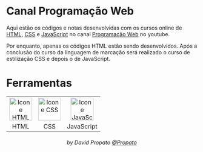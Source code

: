 # Canal Programação Web

Aqui estão os códigos e notas desenvolvidas com os cursos online de <a href="https://www.youtube.com/watch?v=nPEpaft1y1k&t=1593s">HTML<a>, <a href="https://www.youtube.com/watch?v=w1J6gY40yMo">CSS<a> e <a href="https://www.youtube.com/watch?v=McKNP3g6VBA">JavaScript<a> no canal <a href="https://www.youtube.com/@programacaoweb">Programação Web<a> no youtube.

Por enquanto, apenas os códigos HTML estão sendo desenvolvidos. Após a conclusão do curso da linguagem de marcação será realizado o curso de estilização CSS e depois o de JavaScript.

# Ferramentas

<table>
    <tr align="center">
        <td>
            <img alt="Icone HTML" title="HTML" height="60" src="">
        </td>
        <td>    
            <img alt="Icone CSS" title="CSS" height="60" src="">
        </td>
        <td>
            <img alt="Icone JavaScript" title="JavaScript" height="60" src="">
        </td>
    </tr>
    <tr align="center">
        <td>
            HTML
        </td>
        <td>    
            CSS
        </td>
        <td>
            JavaScript
        </td>
    </tr>
</table>

<h6 align="center">by David Propato <a href="https://github.com/Propato">@Propato</a></h6>
